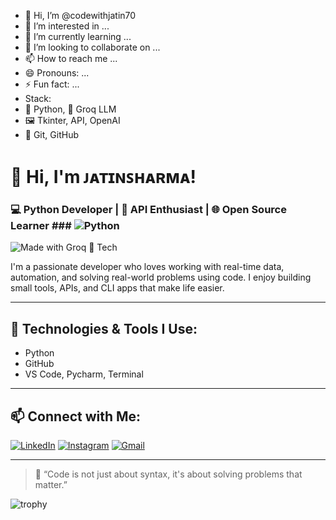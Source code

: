 - 👋 Hi, I’m @codewithjatin70
- 👀 I’m interested in ...
- 🌱 I’m currently learning ...
- 💞️ I’m looking to collaborate on ...
- 📫 How to reach me ...
- 😄 Pronouns: ...
- ⚡ Fun fact: ...
- Stack:
- 🐍 Python, 🧠 Groq LLM
- 🖼️ Tkinter, API, OpenAI
- 📁 Git, GitHub

# 👋 Hi, I'm ᴊᴀᴛɪɴꜱʜᴀʀᴍᴀ!  
### 💻 Python Developer | 🚀 API Enthusiast | 🌐 Open Source Learner ### ![Python](https://img.shields.io/badge/Python-3.10-blue)
![Made with Groq](https://img.shields.io/badge/LLM-Groq-ff69b4)
 🔧 Tech 

I'm a passionate developer who loves working with real-time data, automation, and solving real-world problems using code. I enjoy building small tools, APIs, and CLI apps that make life easier.

---

## 🔧 Technologies & Tools I Use:
- Python
- GitHub
- VS Code, Pycharm, Terminal

---
## 📫 Connect with Me:

[![LinkedIn](https://img.shields.io/badge/-LinkedIn-blue?style=flat-square&logo=linkedin)]([https://www.linkedin.com/in/yourprofile](https://www.linkedin.com/in/jatin-sharma-531191323/))
[![Instagram](https://img.shields.io/badge/-Instagram-E4405F?style=flat-square&logo=instagram&logoColor=white)]([https://www.instagram.com/yourprofile](https://instagram.com/radhakrishnaji7011))
[![Gmail](https://img.shields.io/badge/-Gmail-D14836?style=flat-square&logo=gmail&logoColor=white)](mailto:ethicalgameing@gmail.com)

---

> 🧠 “Code is not just about syntax, it's about solving problems that matter.”


<!---
codewithjatin70/codewithjatin70 is a ✨ special ✨ repository because its `README.md` (this file) appears on your GitHub profile.
You can click the Preview link to take a look at your changes.--->
![trophy](https://github-profile-trophy.vercel.app/?username=codewithjatin70&theme=darkhub)





